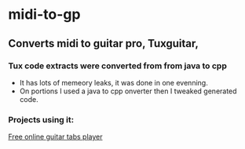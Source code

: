 # midi-to-gp
## Converts midi to guitar pro, Tuxguitar, 
### Tux code extracts were converted from from java to cpp

* It has lots of memeory leaks, it was done in one evenning.
* On portions I used a java to cpp onverter then I tweaked generated code.

### Projects using it:
[Free online guitar tabs player](https://ghitara.com)
